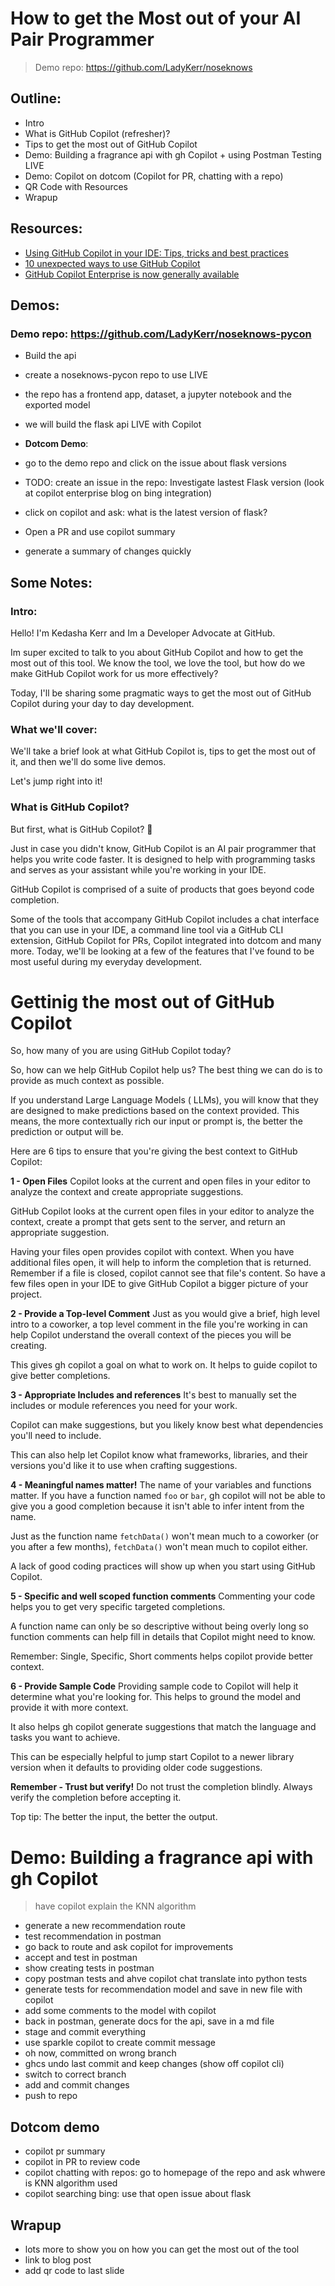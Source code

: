 # How to get the Most out of your AI Pair Programmer
> Demo repo: https://github.com/LadyKerr/noseknows

## Outline:
- Intro
- What is GitHub Copilot (refresher)?
- Tips to get the most out of GitHub Copilot
- Demo: Building a fragrance api with gh Copilot + using Postman Testing LIVE
- Demo: Copilot on dotcom (Copilot for PR, chatting with a repo)
- QR Code with Resources
- Wrapup

## Resources:
- [Using GitHub Copilot in your IDE: Tips, tricks and best practices](https://github.blog/2024-03-25-how-to-use-github-copilot-in-your-ide-tips-tricks-and-best-practices/)
- [10 unexpected ways to use GitHub Copilot](https://github.blog/2024-01-22-10-unexpected-ways-to-use-github-copilot/)
- [GitHub Copilot Enterprise is now generally available](https://github.blog/2024-02-27-github-copilot-enterprise-is-now-generally-available/)

## Demos:

### Demo repo: https://github.com/LadyKerr/noseknows-pycon 
- Build the api
- create a noseknows-pycon repo to use LIVE
- the repo has a frontend app, dataset, a jupyter notebook and the exported model
- we will build the flask api LIVE with Copilot

- **Dotcom Demo**:
- go to the demo repo and click on the issue about flask versions
- TODO: create an issue in the repo: Investigate lastest Flask version (look at copilot enterprise blog on bing integration)
- click on copilot and ask: what is the latest version of flask?

- Open a PR and use copilot summary
- generate a summary of changes quickly

## Some Notes:
 
### Intro:

Hello! I'm Kedasha Kerr and Im a Developer Advocate at GitHub. 

Im super excited to talk to you about GitHub Copilot and how to get the most out of this tool. We know the tool, we love the tool, but how do we make GitHub Copilot work for us more effectively?

Today, I'll be sharing some pragmatic ways to get the most out of GitHub Copilot during your day to day development.

### What we'll cover:

We'll take a brief look at what GitHub Copilot is, tips to get the most out of it, and then we'll do some live demos.

Let's jump right into it!

### What is GitHub Copilot?
But first, what is GitHub Copilot? :thinking:

Just in case you didn't know, GitHub Copilot is an AI pair programmer that helps you write code faster. It is designed to help with programming tasks and serves as your assistant while you're working in your IDE.

GitHub Copilot is comprised of a suite of products that goes beyond code completion.

Some of the tools that accompany GitHub Copilot includes a chat interface that you can use in your IDE, a command line tool via a GitHub CLI extension, GitHub Copilot for PRs, Copilot integrated into dotcom and many more. Today, we'll be looking at a few of the features that I've found to be most useful during my everyday development.

# Gettinig the most out of GitHub Copilot

So, how many of you are using GitHub Copilot today?

So, how can we help GitHub Copilot help us?
The best thing we can do is to provide as much context as possible.

If you understand Large Language Models ( LLMs), you will know that they are designed to make predictions based on the context provided. This means, the more contextually rich our input or prompt is, the better the prediction or output will be.

Here are 6 tips to ensure that you're giving the best context to GitHub Copilot:

**1 - Open Files**
Copilot looks at the current and open files in your editor to analyze the context and create appropriate suggestions.

GitHub Copilot looks at the current open files in your editor to analyze the context, create a prompt that gets sent to the server, and return an appropriate suggestion.

Having your files open provides copilot with context. When you have additional files open, it will help to inform the completion that is returned. Remember if a file is closed, copilot cannot see that file's content. So have a few files open in your IDE to give GitHub Copilot a bigger picture of your project.


**2 - Provide a Top-level Comment**
Just as you would give a brief, high level intro to a coworker, a top level comment in the file you're working in can help Copilot understand the overall context of the pieces you will be creating.

This gives gh copilot a goal on what to work on. It helps to guide copilot to give better completions.


**3 - Appropriate Includes and references**
It's best to manually set the includes or module references you need for your work.

Copilot can make suggestions, but you likely know best what dependencies you'll need to include.

This can also help let Copilot know what frameworks, libraries, and their versions you'd like it to use when crafting suggestions.


**4 - Meaningful names matter!**
The name of your variables and functions matter. If you have a function named `foo` or `bar`, gh copilot will not be able to give you a good completion because it isn't able to infer intent from the name.

Just as the function name `fetchData()` won't mean much to a coworker (or you after a few months), `fetchData()` won't mean much to copilot either.

A lack of good coding practices will show up when you start using GitHub Copilot.


**5 - Specific and well scoped function comments**
Commenting your code helps you to get very specific targeted completions.

A function name can only be so descriptive without being overly long so function comments can help fill in details that Copilot might need to know.

Remember: Single, Specific, Short comments helps copilot provide better context.


**6 - Provide Sample Code**
Providing sample code to Copilot will help it determine what you're looking for. This helps to ground the model and provide it with more context.

It also helps gh copilot generate suggestions that match the language and tasks you want to achieve.

This can be especially helpful to jump start Copilot to a newer library version when it defaults to providing older code suggestions.


**Remember - Trust but verify!**
Do not trust the completion blindly. Always verify the completion before accepting it.

Top tip: The better the input, the better the output.

# Demo: Building a fragrance api with gh Copilot

> have copilot explain the KNN algorithm
- generate a  new recommendation route
- test recommendation in postman
- go back to route and ask copilot for improvements
- accept and test in postman
- show creating tests in postman
- copy postman tests and ahve copilot chat translate into python tests
- generate tests for recommendation model and save in new file with copilot
- add some comments to the model with copilot
- back in postman, generate docs for the api, save in a md file
- stage and commit everything
- use sparkle copilot to create commit message
- oh now, committed on wrong branch
- ghcs undo last commit and keep changes (show off copilot cli)
- switch to correct branch
- add and commit changes
- push to repo

## Dotcom demo
- copilot pr summary
- copilot in PR to review code
- copilot chatting with repos: go to homepage of the repo and ask whwere is KNN algorithm used
- copilot searching bing: use that open issue about flask

## Wrapup

- lots more to show you on how you can get the most out of the tool
- link to blog post
- add qr code to last slide

